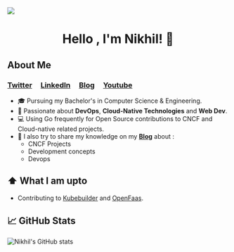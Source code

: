 
<img align="center" src="https://i.imgur.com/4ASafy0.png">

<h1 align="center">Hello , I'm Nikhil! <span class="wave">👋</span></h1>


## About Me

### **[Twitter](https://twitter.com/nikhilstwt)**&nbsp;&nbsp;&nbsp;&nbsp;&nbsp;**[LinkedIn](https://www.linkedin.com/in/nikhil-sharma-3884261b2/)**&nbsp;&nbsp;&nbsp;&nbsp;&nbsp;**[Blog](https://nikhilsblog.hashnode.dev/)**&nbsp;&nbsp;&nbsp;&nbsp;&nbsp;**[Youtube](https://www.youtube.com/channel/UC13FZ3U7cuLIGN9lOo_8cQQ)**


- :mortar_board: Pursuing my Bachelor's in Computer Science & Engineering. 
- :raising_hand: Passionate about **DevOps**, **Cloud-Native Technologies** and **Web Dev**.
- :computer: Using Go frequently for Open Source contributions to CNCF and Cloud-native related projects.
- :cowboy_hat_face: I also try to share my knowledge on my **[Blog](https://nikhilsblog.hashnode.dev/)** about :
	- CNCF Projects
	- Development concepts
	- Devops

## :arrow_up: What I am upto

- Contributing to [Kubebuilder](https://github.com/kubernetes-sigs/kubebuilder) and [OpenFaas](https://github.com/openfaas).

<h2> 📈 GitHub Stats </h2>

![Nikhil's GitHub stats](https://github-readme-stats.vercel.app/api?username=NikhilSharmaWe&show_icons=true&theme=radical)
</p>
